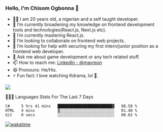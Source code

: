 ### Hello, I'm Chisom Ogbonna 👋
- 👦🏿 I am 20 years old, a nigerian and a self taught developer.
- 🔭 I’m currently broadening my knowledge on frontend development tools and technologies(React.js, Next.js etc).
- 🌱 I’m currently mastering React.js.
- 👯 I’m looking to collaborate on frontend web projects.
- 🤔 I’m looking for help with securing my first intern/junior position as a frontend web developer.
- 💬 Ask me about game development or any tech related stuff.
- 📫 How to reach me: [LinkedIn - @mavreon](https://www.linkedin.com/in/mavreon/)
- 😄 Pronouns: He/His.
- ⚡ Fun fact: I love watching Kdrama, lol 🤣.

<img src = "https://github-readme-stats.vercel.app/api?username=mavreon&&show_icons=true&title_color=ffffff&icon_color=bb2acf&text_color=daf7dc&bg_color=151515"/>

👨🏿‍💻 Languages Stats For The Last 7 Days

<!--START_SECTION:waka-->

```text
C#     5 hrs 41 mins   ████████████████████████▓   98.58 %
HTML   4 mins          ▒░░░░░░░░░░░░░░░░░░░░░░░░   01.40 %
Git    0 secs          ░░░░░░░░░░░░░░░░░░░░░░░░░   00.02 %
```
[![wakatime](https://wakatime.com/badge/user/b3eff457-1de7-4ef9-9a2b-c8f23bae0969.svg)](https://wakatime.com/@b3eff457-1de7-4ef9-9a2b-c8f23bae0969)
<!--END_SECTION:waka-->
